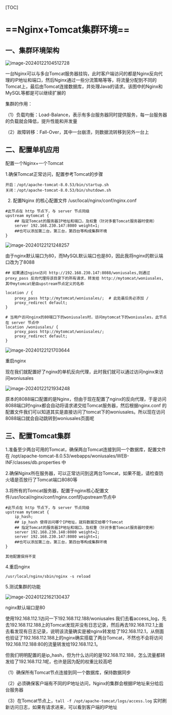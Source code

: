 [TOC]



# ==Nginx+Tomcat集群环境==

## 一、集群环境架构

![image-20240122104512728](https://gitee.com/ymq_typroa/typroa/raw/main/image-20240122104512728.png)

一台Nginx可以与多台Tomcat服务器挂钩，此时客户端访问的都是Nginx反向代理的IP地址和端口，然后Nginx通过一些分流策略等等，将流量分配到不同的Tomcat上，最后由Tomcat连接数据库，并处理Java的请求。该图中的Nginx和MySQL等都是可以继续扩展的

集群的作用：

（1）负载均衡：Load-Balance，表示有多台服务器同时提供服务，每一台服务器的负载就会降低，提升性能和并发量

（2）故障转移：Fall-Over，其中一台崩溃，则数据流转移到另外一台上

## 二、配置单机应用

配置一个Nginx+一个Tomcat

1.确保Tomcat正常访问，配置参考Tomcat的步骤

```
开启：/opt/apache-tomcat-8.0.53/bin/startup.sh
关闭：/opt/apache-tomcat-8.0.53/bin/shutdown.sh
```

2. 配置Nginx 的核心配置文件 /usr/local/nginx/conf/nginx.conf

```
#此节点在 http 节点下，与 server 节点同级
upstream mytomcat {
	## 指定Tomcat的服务器IP地址和端口，及权重（针对多套Tomcat服务器时使用）
	server 192.168.230.147:8080 weight=1;
	##也可以添加第二台，第三台，第四台等构成集群环境
}
```

![image-20240122121248257](https://gitee.com/ymq_typroa/typroa/raw/main/image-20240122121248257.png)

由于nginx默认端口为80，而MySQL默认端口也是80，因此我将nginx的默认端口改为了8088

```
## 如果通过nginx访问 http://192.168.230.147:8088/woniusales,则通过 proxy_pass 反向代理将该目录下的所有请求，转发给 http://mytomcat/woniusales,其中mytomcat是由upstream节点定义的名称

location / {
	proxy_pass http://mytomcat/woniusales/;  # 此处最后务必添加 /
	proxy_redirect default;
}
```

```
# 当用户访问nginx的80端口下的woniusales时，访问mytomcat下的woniusales，此节点在 server 节点中
location /woniusales/ {
	proxy_pass http://mytomcat/woniusales/;
	proxy_redirect default;
}
```

![image-20240122121703644](https://gitee.com/ymq_typroa/typroa/raw/main/image-20240122121703644.png)

重启nginx

现在我们就配置好了nginx的单机反向代理，此时我们就可以通过访问nginx来访问woniusales

![image-20240122121934248](https://gitee.com/ymq_typroa/typroa/raw/main/image-20240122121934248.png)

原本的8088端口配置的是Nginx，但由于现在配置了nginx的反向代理，于是访问8088端口时nginx都会自动将请求递交给Tomcat服务器，然后根据nginx.conf 的配置文件我们可以知道其实是直接访问了tomcat下的woniusales。所以现在访问8088端口就会自动跳转到woniusales页面呢

## 三、配置Tomcat集群

1.准备至少两台可用的Tomcat，确保两台Tomcat连接到同一个数据库，配置文件在 /opt/apache-tomcat-8.0.53/webapps/woniusales/WEB-INF/classes/db.properties 中

2.确保Nginx所在服务器，可以正常访问到这两台Tomcat，如果不能，请检查防火墙是否放行了Tomcat端口8080等

3.将所有的Tomcat服务器，配置于nginx核心配置文件/usr/local/nginx/conf/nginx.conf的upstream节点中

```
#此节点在 http 节点下，与 server 节点同级
upstream mytomcat {
	ip_hash;  
	## ip_hash 使得访问哪个IP地址，就将数据交给哪个Tomcat
	## 指定Tomcat的服务器IP地址和端口，及权重（针对多套Tomcat服务器时使用）
	server 192.168.230.148:8080 weight=2;
	server 192.168.230.147:8080 weight=1;
	##也可以添加第二台，第三台，第四台等构成集群环境
}

其他配置保持不变
```

4.重启nginx

```
/usr/local/nginx/sbin/nginx -s reload
```

5.测试集群的功能

![image-20240122162130437](https://gitee.com/ymq_typroa/typroa/raw/main/image-20240122162130437.png)

nginx默认端口是80

使用192.168.112.1访问一下192.168.112.188/woniusales 我们去看access_log，先去192.168.112.188上的Tomcat发现并没有日志记录，然后再去192.168.112.1上面去看发现有日志记录，说明该流量确实是被nginx转发给了192.168.112.1，从侧面也验证了192.168.112.188上的nginx确实搭载了两台Tomcat，不然也不会将访问192.168.112.188:80的流量转发给192.168.112.1。

但我们明明配置的是ip_hash，但为什么访问的是192.168.112.188，怎么流量都转发给了192.168.112.1呢，也许是因为配的权重比较高吧

（1）确保所有Tomcat节点连接到同一个数据库，保持数据同步

（2）必须确保客户端有不同的IP地址访问，Nginx的集群会根据IP地址来分给后台服务器

（3）在Tomcat节点上，`tall -f /opt/apache-tomcat/logs/access.log` 实时刷新访问日志，如果有请求进来，可以看到客户端的IP地址